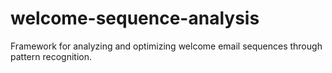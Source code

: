 # welcome-sequence-analysis
Framework for analyzing and optimizing welcome email sequences through pattern recognition.
